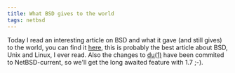 ```yaml
---
title: What BSD gives to the world
tags: netbsd
---
```


Today I read an interesting article on BSD and what it gave
(and still gives) to the world, you can find it <a
href="http://www.extremetech.com/print_article/0,3998,a=31573,00.asp">here</a>,
this is probably the best article about BSD, Unix and Linux, I ever
read. Also the changes to <a
href="http://netbsd.gw.com/cgi-bin/man-cgi?du+1+NetBSD-current">du(1)</a>
have been commited to NetBSD-current, so we'll get the long awaited feature with 1.7 ;-).
